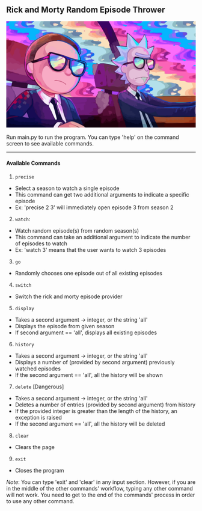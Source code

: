 <h2> Rick and Morty Random Episode Thrower </h2>

![](r_m_2.png)


Run main.py to run the program. You can type 'help' on the command screen to see available commands.

---

<h4> Available Commands </h4>

1. `precise`

- Select a season to watch a single episode
- This command can get two additional arguments to indicate a specific episode
- Ex: 'precise 2 3' will immediately open episode 3 from season 2

2. `watch`:
 
- Watch random episode(s) from random season(s)
- This command can take an additional argument to indicate the number of episodes to watch
- Ex: 'watch 3' means that the user wants to watch 3 episodes

3. `go`

- Randomly chooses one episode out of all existing episodes

4. `switch`

- Switch the rick and morty episode provider

5. `display`

- Takes a second argument -> integer, or the string 'all'
- Displays the episode from given season
- If second argument == 'all', displays all existing episodes

6. `history`

- Takes a second argument -> integer, or the string 'all'
- Displays a number of (provided by second argument) previously watched episodes
- If the second argument == 'all', all the history will be shown

7. `delete` [Dangerous]

- Takes a second argument -> integer, or the string 'all'
- Deletes a number of entries (provided by second argument) from history
- If the provided integer is greater than the length of the history, an exception is raised
- If the second argument == 'all', all the history will be deleted

8. `clear`

- Clears the page

9. `exit`

- Closes the program


*Note*:
You can type 'exit' and 'clear' in any input section.
However, if you are in the middle of the other commands' workflow, typing
any other command will not work. You need to get to the end of the commands' process
in order to use any other command.






















